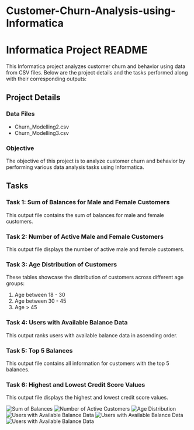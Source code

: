 # Customer-Churn-Analysis-using-Informatica
# Informatica Project README

This Informatica project analyzes customer churn and behavior using data from CSV files. Below are the project details and the tasks performed along with their corresponding outputs:

## Project Details

### Data Files
- Churn_Modelling2.csv
- Churn_Modelling3.csv

### Objective
The objective of this project is to analyze customer churn and behavior by performing various data analysis tasks using Informatica.

## Tasks

### Task 1: Sum of Balances for Male and Female Customers

This output file contains the sum of balances for male and female customers.

### Task 2: Number of Active Male and Female Customers

This output file displays the number of active male and female customers.

### Task 3: Age Distribution of Customers

These tables showcase the distribution of customers across different age groups:
1. Age between 18 - 30
2. Age between 30 - 45
3. Age > 45

### Task 4: Users with Available Balance Data

This output ranks users with available balance data in ascending order.

### Task 5: Top 5 Balances

This output file contains all information for customers with the top 5 balances.

### Task 6: Highest and Lowest Credit Score Values

This output file displays the highest and lowest credit score values.

![Sum of Balances](https://drive.google.com/uc?id=1P90WZV_Y2fjFniqd548k7M3cuQM33y5c)
![Number of Active Customers](https://drive.google.com/uc?id=1mutI8YiPDPo0J6d_CAQ26gHc0dhFhvcU)
![Age Distribution](https://drive.google.com/uc?id=1uB3cNJwSgB8rFv3da5ve-rtAEarmKk61)
![Users with Available Balance Data](https://drive.google.com/uc?id=1FpwN_YrU-qwpz2KPCFxGC6AyVymPhbJz)
![Users with Available Balance Data](https://drive.google.com/file/d/1zz-C3Je895PjR3iPX1qZF4kKQh8Ud2I8/view?usp=sharing)
![Users with Available Balance Data](https://drive.google.com/file/d/188D1Bbcloqs3yJ1F8xLL3CuHHRgMMd9t/view?usp=sharing)

